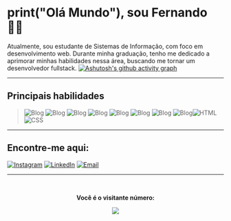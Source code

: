 
# print("Olá Mundo"), sou Fernando 👋🏼

  

Atualmente, sou estudante de Sistemas de Informação, com foco em desenvolvimento web. Durante minha graduação, tenho me dedicado a aprimorar minhas habilidades nessa área, buscando me tornar um desenvolvedor fullstack.
[![Ashutosh's github activity graph](https://github-readme-activity-graph.vercel.app/graph?username=fernandopassoss&theme=high-contrast)](https://github.com/ashutosh00710/github-readme-activity-graph)

----

## Principais habilidades

  

  >![Blog](https://img.shields.io/badge/MySQL-005C84?style=for-the-badge&logo=mysql&logoColor=white) ![Blog](https://img.shields.io/badge/React-20232A?style=for-the-badge&logo=react&logoColor=61DAFB) ![Blog](https://img.shields.io/badge/React_Native-20232A?style=for-the-badge&logo=react&logoColor=61DAFB) ![Blog]( https://img.shields.io/badge/CSS-239120?&style=for-the-badge&logo=css3&logoColor=white) 
![Blog](https://img.shields.io/badge/Node.js-43853D?style=for-the-badge&logo=node.js&logoColor=white) ![Blog](https://img.shields.io/badge/JavaScript-323330?style=for-the-badge&logo=javascript&logoColor=F7DF1E) ![Blog](https://img.shields.io/badge/Java-ED8B00?style=for-the-badge&logo=openjdk&logoColor=white) ![Blog](https://img.shields.io/badge/HTML-239120?style=for-the-badge&logo=html5&logoColor=white)![HTML](https://img.shields.io/badge/-HTML-800080?style=for-the-badge&logo=html5&logoColor=orange&labelColor=800080)&nbsp;
![CSS](https://img.shields.io/badge/-CSS-800080?style=for-the-badge&logo=CSS3&logoColor=1572B6&labelColor=800080)&nbsp;

----
## Encontre-me aqui:

[![Instagram](https://img.shields.io/badge/Instagram-E4405F?style=for-the-badge&logo=instagram&logoColor=white)](https://www.instagram.com/aquifernandoo)
[![LinkedIn](https://img.shields.io/badge/LinkedIn-0077B5?style=for-the-badge&logo=linkedin&logoColor=white)](https://www.linkedin.com/in/aquifernandoo)
[![Email](https://img.shields.io/badge/Email-D14836?style=for-the-badge&logo=gmail&logoColor=white)](mailto:luispassos@alu.ufc.br)

----

<div align="center">
<br><p align="centre"><b>Você é o visitante número: </b></p>  
  <img src="https://profile-counter.glitch.me/fernandopassoss/count.svg" />
<br>
</div>
